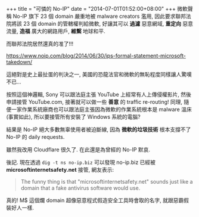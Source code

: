 +++
title = "可憐的 No-IP"
date = "2014-07-01T01:52:00+08:00"
+++
微軟聲稱 No-IP 旗下 23 個 domain 嚴重地被 malware creators 濫用, 因此要求聯邦法院將該 23 個 domain 的管轄權判給微軟, 好讓其可以 **過濾** 惡意網域, **重定向** 惡意流量, **造福** 廣大的網路用戶, **維繫** 地球和平.

而聯邦法院居然還真的准了!!!

https://www.noip.com/blog/2014/06/30/ips-formal-statement-microsoft-takedown/

這絕對是史上最扯蛋的判決之一, 美國的恐龍法官和微軟的無恥程度同樣讓人驚嘆不已...

按照這個神邏輯, Sony 可以跟法庭主張 YouTube 上經常有人上傳侵權影片, 然後申請接管 YouTube.com, 接著就可以做一些 **善意** 的 traffic re-routing! 同理, 隨便一家作業系統廠商也可以跟法庭主張因為微軟的作業系統根本是 malware 溫床(事實如此), 所以要接管所有安裝了 Windows 系統的電腦?

結果是 No-IP 絕大多數無辜使用者被迫斷線, 因為 **微軟的垃圾技術** 根本支撐不了 No-IP 的 daily requests.

雖然我改用 Cloudflare 很久了. 在此還是為曾經的 No-IP 默哀.

後記. 現在透過 `dig -t ns no-ip.biz` 可以發現 no-ip.biz 已經被 **microsoftinternetsafety.net** 接管, 網友表示:
> The funny thing is that "microsoftinternetsafety.net" sounds just like a domain that a fake antivirus software would use.

真的! M$ 這個爛 domain 超像惡意程式假造安全工具時會取的名字, 就跟惡霸假裝好人一樣.